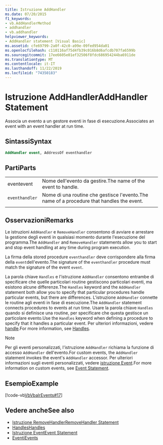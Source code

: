 ```yaml
---
title: Istruzione AddHandler
ms.date: 07/20/2015
f1_keywords:
- vb.AddHandlerMethod
- addhandler
- vb.addhandler
helpviewer_keywords:
- AddHandler statement [Visual Basic]
ms.assetid: cfe69799-2a0f-42c0-a99e-09fed954da01
ms.openlocfilehash: c110116af75d4fb39c016b8d6afcdb707fa6599b
ms.sourcegitcommit: 17ee6605e01ef32506f8fdc686954244ba6911de
ms.translationtype: MT
ms.contentlocale: it-IT
ms.lasthandoff: 11/22/2019
ms.locfileid: "74350183"
---
```

# <a name="addhandler-statement"></a><span data-ttu-id="41141-102">Istruzione AddHandler</span><span class="sxs-lookup"><span data-stu-id="41141-102">AddHandler Statement</span></span>
<span data-ttu-id="41141-103">Associa un evento a un gestore eventi in fase di esecuzione.</span><span class="sxs-lookup"><span data-stu-id="41141-103">Associates an event with an event handler at run time.</span></span>  
  
## <a name="syntax"></a><span data-ttu-id="41141-104">Sintassi</span><span class="sxs-lookup"><span data-stu-id="41141-104">Syntax</span></span>  
  
```vb  
AddHandler event, AddressOf eventhandler  
```  
  
## <a name="parts"></a><span data-ttu-id="41141-105">Parti</span><span class="sxs-lookup"><span data-stu-id="41141-105">Parts</span></span>  
|||
|---|---|
|<span data-ttu-id="41141-106">event</span><span class="sxs-lookup"><span data-stu-id="41141-106">event</span></span>|<span data-ttu-id="41141-107">Nome dell'evento da gestire.</span><span class="sxs-lookup"><span data-stu-id="41141-107">The name of the event to handle.</span></span>|  
|`eventhandler`|<span data-ttu-id="41141-108">Nome di una routine che gestisce l'evento.</span><span class="sxs-lookup"><span data-stu-id="41141-108">The name of a procedure that handles the event.</span></span>|
|||
  
## <a name="remarks"></a><span data-ttu-id="41141-109">Osservazioni</span><span class="sxs-lookup"><span data-stu-id="41141-109">Remarks</span></span>  
 <span data-ttu-id="41141-110">Le istruzioni `AddHandler` e `RemoveHandler` consentono di avviare e arrestare la gestione degli eventi in qualsiasi momento durante l'esecuzione del programma.</span><span class="sxs-lookup"><span data-stu-id="41141-110">The `AddHandler` and `RemoveHandler` statements allow you to start and stop event handling at any time during program execution.</span></span>  
  
 <span data-ttu-id="41141-111">La firma della stored procedure `eventhandler` deve corrispondere alla firma della `event`dell'evento.</span><span class="sxs-lookup"><span data-stu-id="41141-111">The signature of the `eventhandler` procedure must match the signature of the event `event`.</span></span>  
  
 <span data-ttu-id="41141-112">La parola chiave `Handles` e l'istruzione `AddHandler` consentono entrambe di specificare che quelle particolari routine gestiscono particolari eventi, ma esistono alcune differenze.</span><span class="sxs-lookup"><span data-stu-id="41141-112">The `Handles` keyword and the `AddHandler` statement both allow you to specify that particular procedures handle particular events, but there are differences.</span></span> <span data-ttu-id="41141-113">L'istruzione `AddHandler` connette le routine agli eventi in fase di esecuzione.</span><span class="sxs-lookup"><span data-stu-id="41141-113">The `AddHandler` statement connects procedures to events at run time.</span></span> <span data-ttu-id="41141-114">Usare la parola chiave `Handles` quando si definisce una routine, per specificare che questa gestisce un particolare evento.</span><span class="sxs-lookup"><span data-stu-id="41141-114">Use the `Handles` keyword when defining a procedure to specify that it handles a particular event.</span></span> <span data-ttu-id="41141-115">Per ulteriori informazioni, vedere [handle](../../../visual-basic/language-reference/statements/handles-clause.md).</span><span class="sxs-lookup"><span data-stu-id="41141-115">For more information, see [Handles](../../../visual-basic/language-reference/statements/handles-clause.md).</span></span>  
  
> [!NOTE]
> <span data-ttu-id="41141-116">Per gli eventi personalizzati, l'istruzione `AddHandler` richiama la funzione di accesso `AddHandler` dell'evento.</span><span class="sxs-lookup"><span data-stu-id="41141-116">For custom events, the `AddHandler` statement invokes the event's `AddHandler` accessor.</span></span> <span data-ttu-id="41141-117">Per ulteriori informazioni sugli eventi personalizzati, vedere [istruzione Event](../../../visual-basic/language-reference/statements/event-statement.md).</span><span class="sxs-lookup"><span data-stu-id="41141-117">For more information on custom events, see [Event Statement](../../../visual-basic/language-reference/statements/event-statement.md).</span></span>  
  
## <a name="example"></a><span data-ttu-id="41141-118">Esempio</span><span class="sxs-lookup"><span data-stu-id="41141-118">Example</span></span>  
 [!code-vb[VbVbalrEvents#17](~/samples/snippets/visualbasic/VS_Snippets_VBCSharp/VbVbalrEvents/VB/Class1.vb#17)]  
  
## <a name="see-also"></a><span data-ttu-id="41141-119">Vedere anche</span><span class="sxs-lookup"><span data-stu-id="41141-119">See also</span></span>

- [<span data-ttu-id="41141-120">Istruzione RemoveHandler</span><span class="sxs-lookup"><span data-stu-id="41141-120">RemoveHandler Statement</span></span>](../../../visual-basic/language-reference/statements/removehandler-statement.md)
- [<span data-ttu-id="41141-121">Handles</span><span class="sxs-lookup"><span data-stu-id="41141-121">Handles</span></span>](../../../visual-basic/language-reference/statements/handles-clause.md)
- [<span data-ttu-id="41141-122">Istruzione Event</span><span class="sxs-lookup"><span data-stu-id="41141-122">Event Statement</span></span>](../../../visual-basic/language-reference/statements/event-statement.md)
- [<span data-ttu-id="41141-123">Eventi</span><span class="sxs-lookup"><span data-stu-id="41141-123">Events</span></span>](../../../visual-basic/programming-guide/language-features/events/index.md)
